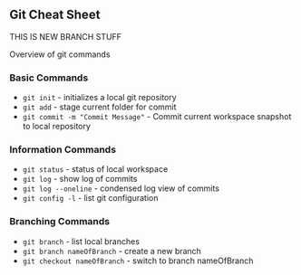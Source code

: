 ## Git Cheat Sheet

THIS IS NEW BRANCH STUFF

Overview of git commands

### Basic Commands
* `git init` - initializes a local git repository
* `git add` - stage current folder for commit
* `git commit -m "Commit Message"` - Commit current workspace snapshot to local repository


### Information Commands
* `git status` - status of local workspace
* `git log` - show log of commits
* `git log --oneline` - condensed log view of commits
* `git config -l` - list git configuration


### Branching Commands
* `git branch` - list local branches
* `git branch nameOfBranch` - create a new branch
* `git checkout nameOfBranch` - switch to branch nameOfBranch
